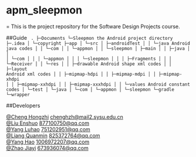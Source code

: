 # apm_sleepmon
=
This is the project repository for the Software Design Projects course.

##Guide
<code>
.
├─Documents
└─Sleepmon	the Android project directory
    ├─.idea
    │  └─copyright
    ├─app
    │  └─src
    │      ├─androidTest
    │      │  └─java	Android java codes
    │      │      └─com
    │      │          └─appmon
    │      │              └─sleepmon
    │      ├─main
    │      │  ├─java
    │      │  │  └─com
    │      │  │      └─appmon
    │      │  │          └─sleepmon
    │      │  │              ├─Fragments
    │      │  │              └─Receiver
    │      │  └─res
    │      │      ├─drawable	Android shape xml codes
    │      │      ├─layout	Android xml codes
    │      │      ├─mipmap-hdpi
    │      │      ├─mipmap-mdpi
    │      │      ├─mipmap-xhdpi
    │      │      ├─mipmap-xxhdpi
    │      │      ├─mipmap-xxxhdpi
    │      │      └─values	Android constant codes
    │      └─test
    │          └─java
    │              └─com
    │                  └─appmon
    │                      └─sleepmon
    └─gradle
        └─wrapper
</code>

##Developers

[@Cheng Hongzhi](https://github.com/chenghz)	chenghzh@mail2.sysu.edu.cn
<br/>
[@Liu Enshuo](https://github.com/liuenshuo9510)	877100750@qq.com
<br/>
[@Yang Luhao](https://github.com/yanglh751202951)	751202951@qq.com
<br/>
[@Liang Quanmin](https://github.com/Lqm321)	825372764@qq.com
<br/>
[@Yang Hao](https://github.com/yh25789)	1006972207@qq.com
<br/>
[@Zhao Jiayi](https://github.com/zhaojiayi)	673936074@qq.com
<br/>
